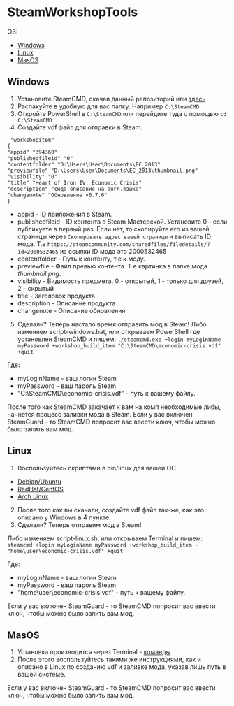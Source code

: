 # SteamWorkshopTools

OS:
- [Windows](#Windows)
- [Linux](#Linux)
- [MasOS](#MasOS)


## Windows
1. Установите SteamCMD, скачав данный репозиторий или [здесь](https://steamcdn-a.akamaihd.net/client/installer/steamcmd.zip)
2. Распакуйте в удобную для вас папку. Например ``C:\SteamCMD``
3. Откройте PowerShell в ``C:\SteamCMD`` или перейдите туда с помощью ``cd C:\SteamCMD``
4. Создайте vdf файл для отправки в Steam.
```
 "workshopitem"
{
"appid" "394360" 
"publishedfileid" "0"
"contentfolder" "D:\Users\User\Documents\EC_2013"
"previewfile" "D:\Users\User\Documents\EC_2013\thumbnail.png"
"visibility" "0"
"title" "Heart of Iron IV: Economic Crisis"
"description" "сюда описание на англ.языке"
"changenote" "Обновление v0.7.6"
}
```
- appid - ID приложения в Steam.
- publishedfileid - ID контента в Steam Мастерской. Установите 0 - если публикуете в первый раз. Если нет, то скопируйте его из вашей страницы через ``Скопировать адрес вашей страницы`` и выписать ID мода. 
Т.е ``https://steamcommunity.com/sharedfiles/filedetails/?id=2000532465`` из ссылки ID мода это 2000532465
- contentfolder - Путь к контенту, т.е к моду.
- previewfile - Файл превью контента. Т.е картинка в папке мода *thumbnail.png*.
- visibility - Видимость предмета. 0 - открытый, 1 - только для друзей, 2 - скрытый
- title - Заголовок продукта
- description - Описание продукта
- changenote - Описание обновления
5. Сделали? Теперь настало время отправить мод в Steam! 
Либо изменяем script-windows.bat, или открываем PowerShell где установлен SteamCMD и пишем:
``./steamcmd.exe +login myLoginName myPassword +workshop_build_item "C:\SteamCMD\economic-crisis.vdf" +quit``

Где:
- myLoginName - ваш логин Steam
- myPassword - ваш пароль Steam
- "C:\SteamCMD\economic-crisis.vdf" - путь к вашему файлу.

После того как SteamCMD закачает к вам на комп необходимые либы, начнется процесс заливки мода в Steam. Если у вас включен SteamGuard - то SteamCMD попросит вас ввести ключ, чтобы можно было залить вам мод.


## Linux
1. Воспользуйтесь скриптами в bin/linux для вашей ОС
  - [Debian/Ubuntu](https://github.com/Sepera-okeq/SteamWorkshopTools/blob/main/bin/linux/debian_ubuntu.sh)
  - [RedHat/CentOS](https://github.com/Sepera-okeq/SteamWorkshopTools/blob/main/bin/linux/redhat_centos.sh)
  - [Arch Linux](https://github.com/Sepera-okeq/SteamWorkshopTools/blob/main/bin/linux/arch_linux.sh)
2. После того как вы скачали, создайте vdf файл так-же, как это описано у Windows в 4 пункте.
3. Сделали? Теперь отправим мод в Steam!

Либо изменяем script-linux.sh, или открываем Terminal и пишем:
``steamcmd +login myLoginName myPassword +workshop_build_item - "home\user\economic-crisis.vdf" +quit``

Где:
- myLoginName - ваш логин Steam
- myPassword - ваш пароль Steam
- "home\user\economic-crisis.vdf" - путь к вашему файлу.

Если у вас включен SteamGuard - то SteamCMD попросит вас ввести ключ, чтобы можно было залить вам мод.

## MasOS
1. Установка производится через Terminal - [команды](https://github.com/Sepera-okeq/SteamWorkshopTools/blob/main/bin/macos/macos.txt)
2. После этого воспользуйтесь такими же инструкциями, как и описано в Linux по созданию vdf и заливке мода, указав лишь путь в вашей системе.

Если у вас включен SteamGuard - то SteamCMD попросит вас ввести ключ, чтобы можно было залить вам мод.
